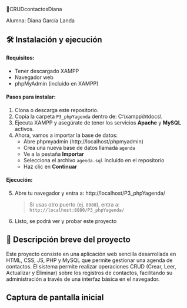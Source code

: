 📒CRUDcontactosDiana

Alumna: Diana García Landa 


## 🛠️ Instalación y ejecución

#### Requisitos:
- Tener descargado XAMPP
- Navegador web
- phpMyAdmin (incluido en XAMPP)

#### Pasos para instalar:
1. Clona o descarga este repositorio.
2. Copia la carpeta `P3_phpYagenda` dentro de: C:\xampp\htdocs\
3. Ejecuta XAMPP y asegúrate de tener los servicios **Apache** y **MySQL** activos.
4. Ahora, vamos a importar la base de datos:
    - Abre phpmyadmin (http://localhost/phpmyadmin)
    - Crea una nueva base de datos llamada `agenda`
    - Ve a la pestaña **Importar**
    - Selecciona el archivo `agenda.sql` incluido en el repositorio
    - Haz clic en **Continuar**
#### Ejecución:
5. Abre tu navegador y entra a: http://localhost/P3_phpYagenda/
    > Si usas otro puerto (ej. `8080`), entra a:  
    > `http://localhost:8080/P3_phpYagenda/`
6. Listo, se podrá ver y probar este proyecto


## 📝 Descripción breve del proyecto
Este proyecto consiste en una aplicación web sencilla desarrollada en HTML, CSS, JS, PHP y MySQL que permite gestionar una agenda de contactos. El sistema permite realizar operaciones CRUD (Crear, Leer, Actualizar y Eliminar) sobre los registros de contactos, facilitando su administración a través de una interfaz básica en el navegador.

## Captura de pantalla inicial
